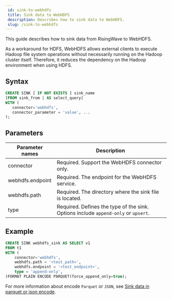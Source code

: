 ```yaml
---
 id: sink-to-webhdfs
 title: Sink data to WebHDFS
 description: Describes how to sink data to WebHDFS.
 slug: /sink-to-webhdfs
---
```

<head>
  <link rel="canonical" href="https://docs.risingwave.com/docs/current/sink-to-webhdfs/" />
</head>

This guide describes how to sink data from RisingWave to WebHDFS.

As a workaround for HDFS, WebHDFS allows external clients to execute Hadoop file system operations without necessarily running on the Hadoop cluster itself. Therefore, it reduces the dependency on the Hadoop environment when using HDFS.

## Syntax

```sql
CREATE SINK [ IF NOT EXISTS ] sink_name
[FROM sink_from | AS select_query]
WITH (
   connector='webhdfs',
   connector_parameter = 'value', ...
);
```

## Parameters

| Parameter names | Description |
|-|-|
| connector        | Required. Support the WebHDFS connector only. |
| webhdfs.endpoint | Required. The endpoint for the WebHDFS service. |
| webhdfs.path     | Required. The directory where the sink file is located. |
| type             | Required. Defines the type of the sink. Options include `append-only` or `upsert`. |

## Example

```sql
CREATE SINK webhdfs_sink AS SELECT v1
FROM t1
WITH (
    connector='webhdfs',
    webhdfs.path = '<test_path>',
    webhdfs.endpoint = '<test_endpoint>',
    type = 'append-only',
)FORMAT PLAIN ENCODE PARQUET(force_append_only=true);
```

For more information about encode `Parquet` or `JSON`, see [Sink data in parquet or json encode](/data-delivery.md#sink-data-in-parquet-or-json-encode).